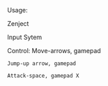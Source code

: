 Usage:

Zenject

Input Sytem

Control:
	Move-arrows, gamepad
	
	Jump-up arrow, gamepad
	
	Attack-space, gamepad X
	

